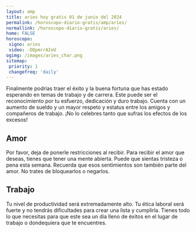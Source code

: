```yaml
---
layout: amp
title: aries hoy gratis 01 de junio del 2024 
permalink: /horoscopo-diario-gratis/amp/aries/
normallink: /horoscopo-diario-gratis/aries/
home: FALSE
horoscopo:
 signo: aries
 video: -DQpmrrAIeU
ogimg: /images/aries_char.png
sitemap:
 priority: 1
 changefreq: 'daily'
---
```



Finalmente podrías traer el éxito y la buena fortuna que has estado esperando en temas de trabajo y de carrera. Este puede ser el reconocimiento por tu esfuerzo, dedicación y duro trabajo. Cuenta con un aumento de sueldo y un mayor respeto y estatus entre los amigos y compañeros de trabajo. ¡No lo celebres tanto que sufras los efectos de los excesos!

## Amor

Por favor, deja de ponerle restricciones al recibir. Para recibir el amor que deseas, tienes que tener una mente abierta. Puede que sientas tristeza o pena esta semana. Recuerda que esos sentimientos son también parte del amor. No trates de bloquearlos o negarlos.

## Trabajo

Tu nivel de productividad será extremadamente alto. Tu ética laboral será fuerte y no tendrás dificultades para crear una lista y cumplirla. Tienes todo lo que necesitas para que este sea un día lleno de éxitos en el lugar de trabajo o dondequiera que te encuentres.